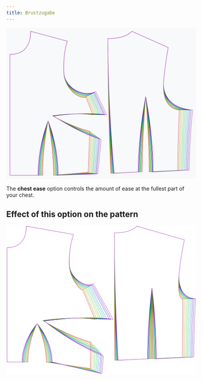 ```yaml
---
title: Brustzugabe
---
```


![The effect of the chest ease option on the pattern](sample.png)

The **chest ease** option controls the amount of ease at the fullest part of your chest.


## Effect of this option on the pattern
![This image shows the effect of this option by superimposing several variants that have a different value for this option](bella_chestease_sample.svg "Effect of this option on the pattern")
